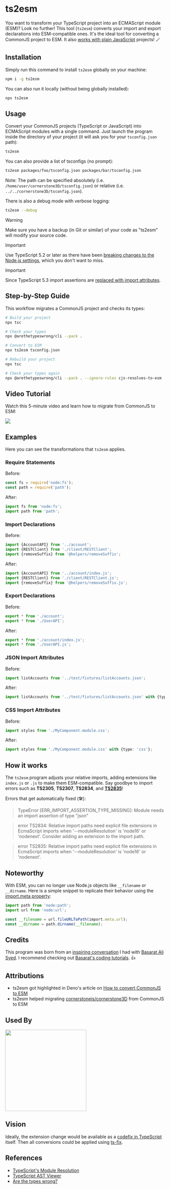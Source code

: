 # ts2esm

You want to transform your TypeScript project into an ECMAScript module (ESM)? Look no further! This tool (`ts2esm`) converts your import and export declarations into ESM-compatible ones. It's the ideal tool for converting a CommonJS project to ESM. It also [works with plain JavaScript](https://github.com/bennycode/ts2esm/issues/20#issuecomment-1894702085) projects! 🪄

## Installation

Simply run this command to install `ts2esm` globally on your machine:

```bash
npm i -g ts2esm
```

You can also run it locally (without being globally installed):

```bash
npx ts2esm
```

## Usage

Convert your CommonJS projects (TypeScript or JavaScript) into ECMAScript modules with a single command. Just launch the program inside the directory of your project (it will ask you for your `tsconfig.json` path):

```bash
ts2esm
```

You can also provide a list of tsconfigs (no prompt):

```bash
ts2esm packages/foo/tsconfig.json packages/bar/tsconfig.json
```

Note: The path can be specified absolutely (i.e. `/home/user/cornerstone3D/tsconfig.json`) or relative (i.e. `../../cornerstone3D/tsconfig.json`).

There is also a debug mode with verbose logging:

```bash
ts2esm --debug
```

> [!WARNING]  
> Make sure you have a backup (in Git or similar) of your code as "ts2esm" will modify your source code.

> [!IMPORTANT]  
> Use TypeScript 5.2 or later as there have been [breaking changes to the Node.js settings](https://devblogs.microsoft.com/typescript/announcing-typescript-5-2/#breaking-changes-and-correctness-fixes), which you don't want to miss.

> [!IMPORTANT]  
> Since TypeScript 5.3 import assertions are [replaced with import attributes](https://devblogs.microsoft.com/typescript/announcing-typescript-5-3-beta/#import-attributes).

## Step-by-Step Guide

This workflow migrates a CommonJS project and checks its types:

```bash
# Build your project
npx tsc

# Check your types
npx @arethetypeswrong/cli --pack .

# Convert to ESM
npx ts2esm tsconfig.json

# Rebuild your project
npx tsc

# Check your types again
npx @arethetypeswrong/cli --pack . --ignore-rules cjs-resolves-to-esm
```

## Video Tutorial

Watch this 5-minute video and learn how to migrate from CommonJS to ESM:

[<img src="https://i.ytimg.com/vi_webp/bgGQgSQSpI8/mqdefault.webp">](https://youtu.be/bgGQgSQSpI8)

## Examples

Here you can see the transformations that `ts2esm` applies.

### Require Statements

Before:

```ts
const fs = require('node:fs');
const path = require('path');
```

After:

```ts
import fs from 'node:fs';
import path from 'path';
```

### Import Declarations

Before:

```ts
import {AccountAPI} from '../account';
import {RESTClient} from './client/RESTClient';
import {removeSuffix} from '@helpers/removeSuffix';
```

After:

```ts
import {AccountAPI} from '../account/index.js';
import {RESTClient} from './client/RESTClient.js';
import {removeSuffix} from '@helpers/removeSuffix.js';
```

### Export Declarations

Before:

```ts
export * from './account';
export * from './UserAPI';
```

After:

```ts
export * from './account/index.js';
export * from './UserAPI.js';
```

### JSON Import Attributes

Before:

```ts
import listAccounts from '../test/fixtures/listAccounts.json';
```

After:

```ts
import listAccounts from '../test/fixtures/listAccounts.json' with {type: 'json'};
```

### CSS Import Attributes

Before:

```ts
import styles from './MyComponent.module.css';
```

After:

```ts
import styles from './MyComponent.module.css' with {type: 'css'};
```

## How it works

The `ts2esm` program adjusts your relative imports, adding extensions like `index.js` or `.js` to make them ESM-compatible. Say goodbye to import errors such as **TS2305**, **TS2307**, **TS2834**, and [**TS2835**](https://typescript.tv/errors/#ts2835)!

Errors that get automatically fixed (🛠️):

> TypeError [ERR_IMPORT_ASSERTION_TYPE_MISSING]: Module needs an import assertion of type "json"

> error TS2834: Relative import paths need explicit file extensions in EcmaScript imports when '--moduleResolution' is 'node16' or 'nodenext'. Consider adding an extension to the import path.

> error TS2835: Relative import paths need explicit file extensions in EcmaScript imports when '--moduleResolution' is 'node16' or 'nodenext'.

## Noteworthy

With ESM, you can no longer use Node.js objects like `__filename` or `__dirname`. Here is a simple snippet to replicate their behavior using the [import.meta property](https://developer.mozilla.org/en-US/docs/Web/JavaScript/Reference/Operators/import.meta):

```ts
import path from 'node:path';
import url from 'node:url';

const __filename = url.fileURLToPath(import.meta.url);
const __dirname = path.dirname(__filename);
```

## Credits

This program was born from an [inspiring conversation](https://twitter.com/bennycode/status/1693362836695585084) I had with [Basarat Ali Syed](https://twitter.com/basarat). I recommend checking out [Basarat's coding tutorials](https://www.youtube.com/@basarat). 👍

## Attributions

- ts2esm got highlighted in Deno's article on [How to convert CommonJS to ESM](https://deno.com/blog/convert-cjs-to-esm#tools-for-migrating)
- ts2esm helped migrating [cornerstonejs/cornerstone3D](https://github.com/cornerstonejs/cornerstone3D) from CommonJS to ESM

## Used By

[<img src="https://ohif.org/static/c99ccbad57599dbf9f3490519c9b444f/63739/ohif-logo-dark.png" width="256"/>](https://ohif.org/)

## Vision

Ideally, the extension change would be available as a [codefix in TypeScript](https://github.com/microsoft/TypeScript/tree/v5.3.3/src/services/codefixes) itself. Then all conversions could be applied using [ts-fix](https://github.com/microsoft/ts-fix).

## References

- [TypeScript's Module Resolution](https://www.typescriptlang.org/docs/handbook/modules/theory.html#module-resolution-is-host-defined)
- [TypeScript AST Viewer](https://ts-ast-viewer.com/)
- [Are the types wrong?](https://github.com/arethetypeswrong/arethetypeswrong.github.io)
